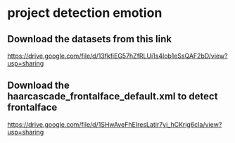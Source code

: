 # project detection emotion

## Download the datasets from this link

https://drive.google.com/file/d/13fkfiEG57hZfRLUi1s4Iob1eSsQAF2bD/view?usp=sharing

## Download the  haarcascade_frontalface_default.xml to detect frontalface
https://drive.google.com/file/d/1SHwAveFhEIresLatir7yi_hCKrig6cIa/view?usp=sharing